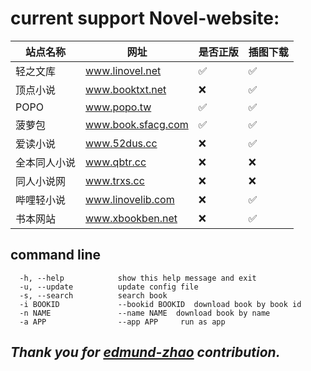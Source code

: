 # current support Novel-website:

| 站点名称   | 网址                 | 是否正版 | 插图下载 |
|--------|--------------------|------|------|
| 轻之文库   | www.linovel.net    | ✅    | ✅    |
| 顶点小说   | www.booktxt.net    | ❌    | ✅    |
| POPO   | www.popo.tw        | ✅    | ✅    | 
| 菠萝包    | www.book.sfacg.com | ✅    | ✅    |
| 爱读小说   | www.52dus.cc       | ❌    | ✅    |  
| 全本同人小说 | www.qbtr.cc        | ❌    | ❌    | 
| 同人小说网  | www.trxs.cc        | ❌    | ❌    | 
| 哔哩轻小说  | www.linovelib.com  | ❌    | ✅    |  
| 书本网站   | www.xbookben.net   | ❌    | ✅    |

## command line

``` 
  -h, --help            show this help message and exit
  -u, --update          update config file
  -s, --search          search book
  -i BOOKID             --bookid BOOKID  download book by book id
  -n NAME               --name NAME  download book by name
  -a APP                --app APP     run as app

```

[//]: # (## planned development)

[//]: # ()

[//]: # (| 站点名称  | 网址                | 是否正版 | 插图下载 |)

[//]: # (|-------|-------------------|------|------|)

[//]: # (| 哔哩轻小说 | www.linovelib.com | ❌    | ✅    |  )

[//]: # ()

## _Thank you for [edmund-zhao](https://github.com/edmund-zhao/les-novel) contribution._
